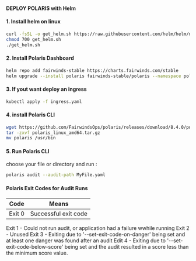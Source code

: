 #### DEPLOY POLARIS with Helm

#### 1. Install helm on linux 
```sh
curl -fsSL -o get_helm.sh https://raw.githubusercontent.com/helm/helm/main/scripts/get-helm-3
chmod 700 get_helm.sh
./get_helm.sh
```

#### 2. Install Polaris Dashboard
```sh
helm repo add fairwinds-stable https://charts.fairwinds.com/stable
helm upgrade --install polaris fairwinds-stable/polaris --namespace polaris --create-namespace
```

#### 3. If yout want deploy an ingress 
```sh
kubectl apply -f ingress.yaml 
```

#### 4. install Polaris CLI

```sh
wget https://github.com/FairwindsOps/polaris/releases/download/8.4.0/polaris_linux_amd64.tar.gz
tar -zxvf polaris_linux_amd64.tar.gz
mv polaris /usr/bin
```

#### 5. Run Polaris CLI

choose your file or directory and run :
```sh
polaris audit --audit-path MyFile.yaml
```
#### Polaris Exit Codes for Audit Runs

| Code | Means |
| ---- | ----- |
|Exit 0|Successful exit code|
Exit 1
    - Could not run audit, or application had a failure wwhile running
Exit 2
    - Unused
Exit 3
    - Exiting due to '--set-exit-code-on-danger' being set and at least one danger was found after an audit
Edit 4
    - Exiting due to '--set-exit-code-below-score' being set and the audit resulted in a score less than the minimum score value.